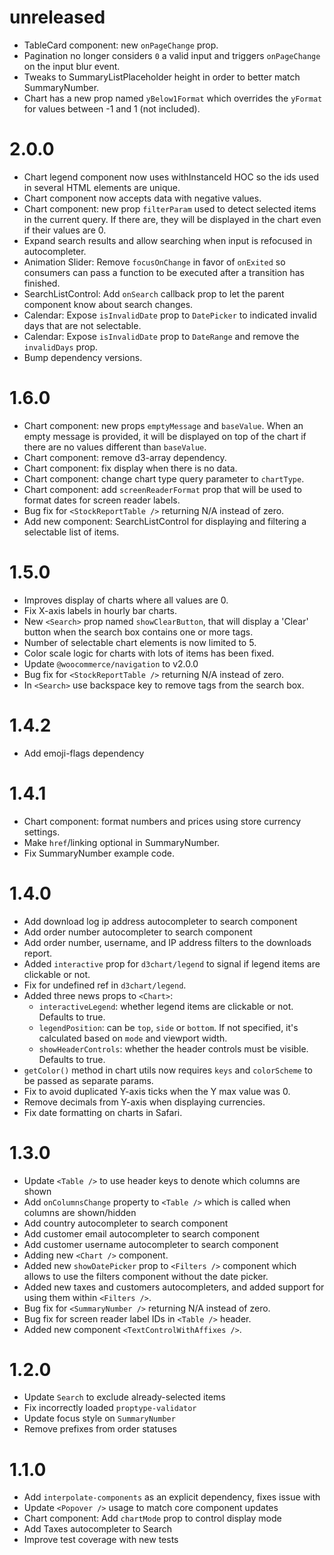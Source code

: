 # unreleased
- TableCard component: new `onPageChange` prop.
- Pagination no longer considers `0` a valid input and triggers `onPageChange` on the input blur event.
- Tweaks to SummaryListPlaceholder height in order to better match SummaryNumber.
- Chart has a new prop named `yBelow1Format` which overrides the `yFormat` for values between -1 and 1 (not included).

# 2.0.0
- Chart legend component now uses withInstanceId HOC so the ids used in several HTML elements are unique.
- Chart component now accepts data with negative values.
- Chart component: new prop `filterParam` used to detect selected items in the current query. If there are, they will be displayed in the chart even if their values are 0.
- Expand search results and allow searching when input is refocused in autocompleter.
- Animation Slider: Remove `focusOnChange` in favor of `onExited` so consumers can pass a function to be executed after a transition has finished.
- SearchListControl: Add `onSearch` callback prop to let the parent component know about search changes.
- Calendar: Expose `isInvalidDate` prop to `DatePicker` to indicated invalid days that are not selectable.
- Calendar: Expose `isInvalidDate` prop to `DateRange` and remove the `invalidDays` prop.
- Bump dependency versions.

# 1.6.0
- Chart component: new props `emptyMessage` and `baseValue`. When an empty message is provided, it will be displayed on top of the chart if there are no values different than `baseValue`.
- Chart component: remove d3-array dependency.
- Chart component: fix display when there is no data.
- Chart component: change chart type query parameter to `chartType`.
- Chart component: add `screenReaderFormat` prop that will be used to format dates for screen reader labels.
- Bug fix for `<StockReportTable />` returning N/A instead of zero.
- Add new component: SearchListControl for displaying and filtering a selectable list of items.

# 1.5.0
- Improves display of charts where all values are 0.
- Fix X-axis labels in hourly bar charts.
- New `<Search>` prop named `showClearButton`, that will display a 'Clear' button when the search box contains one or more tags.
- Number of selectable chart elements is now limited to 5.
- Color scale logic for charts with lots of items has been fixed.
- Update `@woocommerce/navigation` to v2.0.0
- Bug fix for `<StockReportTable />` returning N/A instead of zero.
- In `<Search>` use backspace key to remove tags from the search box.

# 1.4.2
- Add emoji-flags dependency

# 1.4.1
- Chart component: format numbers and prices using store currency settings.
- Make `href`/linking optional in SummaryNumber.
- Fix SummaryNumber example code.

# 1.4.0
- Add download log ip address autocompleter to search component
- Add order number autocompleter to search component
- Add order number, username, and IP address filters to the downloads report.
- Added `interactive` prop for `d3chart/legend` to signal if legend items are clickable or not.
- Fix for undefined ref in `d3chart/legend`.
- Added three news props to `<Chart>`:
  - `interactiveLegend`: whether legend items are clickable or not. Defaults to true.
  - `legendPosition`: can be `top`, `side` or `bottom`. If not specified, it's calculated based on `mode` and viewport width.
  - `showHeaderControls`: whether the header controls must be visible. Defaults to true.
- `getColor()` method in chart utils now requires `keys` and `colorScheme` to be passed as separate params.
- Fix to avoid duplicated Y-axis ticks when the Y max value was 0.
- Remove decimals from Y-axis when displaying currencies.
- Fix date formatting on charts in Safari.

# 1.3.0

- Update `<Table />` to use header keys to denote which columns are shown
- Add `onColumnsChange` property to `<Table />` which is called when columns are shown/hidden
- Add country autocompleter to search component
- Add customer email autocompleter to search component
- Add customer username autocompleter to search component
- Adding new `<Chart />` component.
- Added new `showDatePicker` prop to `<Filters />` component which allows to use the filters component without the date picker.
- Added new taxes and customers autocompleters, and added support for using them within `<Filters />`.
- Bug fix for `<SummaryNumber />` returning N/A instead of zero.
- Bug fix for screen reader label IDs in `<Table />` header.
- Added new component `<TextControlWithAffixes />`.

# 1.2.0

- Update `Search` to exclude already-selected items
- Fix incorrectly loaded `proptype-validator`
- Update focus style on `SummaryNumber`
- Remove prefixes from order statuses

# 1.1.0

- Add `interpolate-components` as an explicit dependency, fixes issue with
- Update `<Popover />` usage to match core component updates
- Chart component: Add `chartMode` prop to control display mode
- Add Taxes autocompleter to Search
- Improve test coverage with new tests
